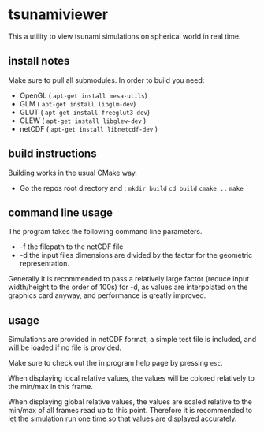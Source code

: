 tsunamiviewer
=============

This a utility to view tsunami simulations on spherical world in real time.

## install notes

Make sure to pull all submodules.
In order to build you need:
* OpenGL    ( `apt-get install mesa-utils`)
* GLM       ( `apt-get install libglm-dev`)
* GLUT      ( `apt-get install freeglut3-dev`)
* GLEW      ( `apt-get install libglew-dev` )
* netCDF    ( `apt-get install libnetcdf-dev` )

## build instructions
Building works in the usual CMake way.

* Go the repos root directory and : 
`mkdir build`
`cd build`
`cmake ..`
`make`

## command line usage
The program takes the following command line parameters.
* -f    the filepath to the netCDF file
* -d    the input files dimensions are divided by the           factor for the 
        geometric representation. 

Generally it is recommended to pass a relatively large factor (reduce input width/height to the order of 100s) for -d, as values are interpolated on the graphics card anyway, and performance is greatly improved.

## usage
Simulations are provided in netCDF format, a simple test file is included, and will be loaded if no file is provided.

Make sure to check out the in program help page by pressing `esc`.

When displaying local relative values, the values will be colored relatively to the min/max in this frame.

When displaying global relative values, the values are scaled relative to the min/max of all frames read up to this point. Therefore it is recommended to let the simulation run one time so that values are displayed accurately.